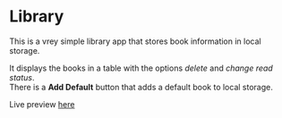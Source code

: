 # Library

This is a vrey simple library app that stores book information in local storage.

It displays the books in a table with the options *delete* and *change read status*.  
There is a **Add Default** button that adds a default book to local storage.

Live preview [here](https://ikmano.github.io/Books/)
